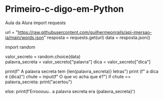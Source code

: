 # Primeiro-c-digo-em-Python
Aula da Alura 
import requests 


url = "https://raw.githubusercontent.com/guilhermeonrails/api-imersao-ia/main/words.json"
resposta = requests.get(url) 
data = resposta.json() 

import random 

valor_secreto = random.choice(data)  
palavra_secreta = valor_secreto["palavra"] 
dica = valor_secreto["dica"]  
 

print(f" A palavra secreta tem {len(palavra_secreta)} letras")
print (f" a dica é {dica}")
chute = input(f" O que vc acha que é?")
if chute == palavra_secreta:
  print("acertou")

else: 
  print(f'Errooouu.. a palavra secreta era {palavra_secreta}')
  
